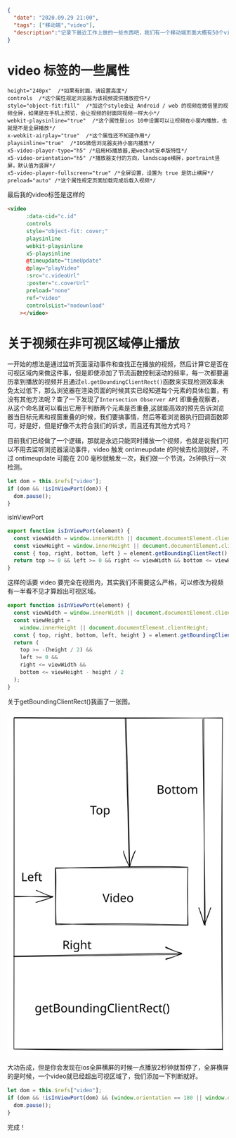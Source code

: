 ```json
{
  "date": "2020.09.29 21:00",
  "tags": ["移动端","video"],
  "description":"记录下最近工作上做的一些东西吧，我们有一个移动端页面大概有50个video视频列表，需要实现竖屏和横屏的情况下，一个正在播放的视频如果被滑动可视区域外则暂停播放。同时也列一下video标签的一些奇奇怪怪的属性，方便下次查询。"
}
```

# video 标签的一些属性
```
height="240px"  /*如果有封面，请设置高度*/
controls  /*这个属性规定浏览器为该视频提供播放控件*/
style="object-fit:fill"  /*加这个style会让 Android / web 的视频在微信里的视频全屏，如果是在手机上预览，会让视频的封面同视频一样大小*/
webkit-playsinline="true"  /*这个属性是ios 10中设置可以让视频在小窗内播放，也就是不是全屏播放*/
x-webkit-airplay="true"  /*这个属性还不知道作用*/
playsinline="true"  /*IOS微信浏览器支持小窗内播放*/
x5-video-player-type="h5" /*启用H5播放器,是wechat安卓版特性*/
x5-video-orientation="h5" /*播放器支付的方向，landscape横屏，portraint竖屏，默认值为竖屏*/
x5-video-player-fullscreen="true" /*全屏设置，设置为 true 是防止横屏*/
preload="auto" /*这个属性规定页面加载完成后载入视频*/
```

最后我的video标签是这样的

```html
<video
      :data-cid="c.id"
      controls
      style="object-fit: cover;"
      playsinline
      webkit-playsinline
      x5-playsinline
      @timeupdate="timeUpdate"
      @play="playVideo"
      :src="c.videoUrl"
      :poster="c.coverUrl"
      preload="none"
      ref="video"
      controlsList="nodownload"
    ></video>
```

# 关于视频在非可视区域停止播放

一开始的想法是通过监听页面滚动事件和查找正在播放的视频，然后计算它是否在可视区域内来做这件事，但是即使添加了节流函数控制滚动的频率，每一次都要遍历拿到播放的视频并且通过```el.getBoundingClientRect()```函数来实现检测效率未免太过低下，那么浏览器在渲染页面的时候其实已经知道每个元素的具体位置，有没有其他方法呢？查了一下发现了```Intersection Observer API``` 即重叠观察者，从这个命名就可以看出它用于判断两个元素是否重叠,这就能高效的预先告诉浏览器当目标元素和视窗重叠的时候，我们要搞事情，然后等着浏览器执行回调函数即可，好是好，但是好像不太符合我们的诉求，而且还有其他方式吗？


目前我们已经做了一个逻辑，那就是永远只能同时播放一个视频，也就是说我们可以不用去监听浏览器滚动事件，video 触发 ontimeupdate 的时候去检测就好，不过 ontimeupdate 可能在 200 毫秒就触发一次，我们做一个节流，2s钟执行一次检测。
```javascript
let dom = this.$refs["video"];
if (dom && !isInViewPort(dom)) {
  dom.pause();
}
```
isInViewPort

```javascript
export function isInViewPort(element) {
  const viewWidth = window.innerWidth || document.documentElement.clientWidth;
  const viewHeight = window.innerHeight || document.documentElement.clientHeight;
  const { top, right, bottom, left } = element.getBoundingClientRect();
  return top >= 0 && left >= 0 && right <= viewWidth && bottom <= viewHeight;
}
```
这样的话要 video 要完全在视图内，其实我们不需要这么严格，可以修改为视频有一半看不见才算超出可视区域。
```javascript
export function isInViewPort(element) {
  const viewWidth = window.innerWidth || document.documentElement.clientWidth;
  const viewHeight =
    window.innerHeight || document.documentElement.clientHeight;
  const { top, right, bottom, left, height } = element.getBoundingClientRect();
  return (
    top >= -(height / 2) &&
    left >= 0 &&
    right <= viewWidth &&
    bottom <= viewHeight - height / 2
  );
}
```
关于getBoundingClientRect()我画了一张图。

![getBoundingClientRect](./images/getBoundingClientRect.svg)

大功告成，但是你会发现在ios全屏横屏的时候一点播放2秒钟就暂停了，全屏横屏的是时候，一个video就已经超出可视区域了，我们添加一下判断就好。

```javascript
let dom = this.$refs["video"];
if (dom && !isInViewPort(dom) && (window.orientation == 180 || window.orientation == 0)) {
  dom.pause();
}
```

完成！